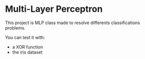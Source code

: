 # Multi-Layer Perceptron

This project is MLP class made to resolve differents classifications problems.

You can test it with:
* a XOR function
* the iris dataset
